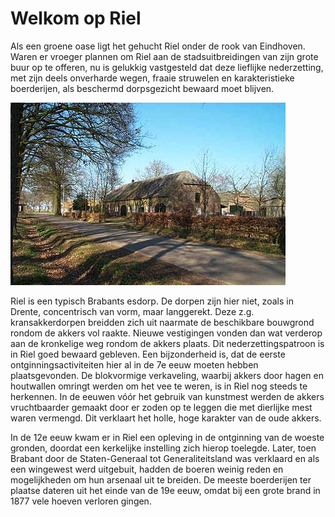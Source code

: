 
# Welkom op Riel

Als een groene oase ligt het gehucht Riel onder de rook van Eindhoven. Waren er vroeger plannen om Riel aan de stadsuitbreidingen van zijn grote buur op te offeren, nu is gelukkig vastgesteld dat deze lieflijke nederzetting, met zijn deels onverharde wegen, fraaie struwelen en karakteristieke boerderijen, als beschermd dorpsgezicht bewaard moet blijven.

![Riel 2](riel2y.jpg)

Riel is een typisch Brabants esdorp. De dorpen zijn hier niet, zoals in Drente, concentrisch van vorm, maar langgerekt. Deze z.g. kransakkerdorpen breidden zich uit naarmate de beschikbare bouwgrond rondom de akkers vol raakte. Nieuwe vestigingen vonden dan wat verderop aan de kronkelige weg rondom de akkers plaats. Dit nederzettingspatroon is in Riel goed bewaard gebleven. Een bijzonderheid is, dat de eerste ontginningsactiviteiten hier al in de 7e eeuw moeten hebben plaatsgevonden. De blokvormige verkaveling, waarbij akkers door hagen en houtwallen omringt werden om het vee te weren, is in Riel nog steeds te herkennen. In de eeuwen vóór het gebruik van kunstmest werden de akkers vruchtbaarder gemaakt door er zoden op te leggen die met dierlijke mest waren vermengd. Dit verklaart het holle, hoge karakter van de oude akkers.

In de 12e eeuw kwam er in Riel een opleving in de ontginning van de woeste gronden, doordat een kerkelijke instelling zich hierop toelegde. Later, toen Brabant door de Staten-Generaal tot Generaliteitsland was verklaard en als een wingewest werd uitgebuit, hadden de boeren weinig reden en mogelijkheden om hun arsenaal uit te breiden. De meeste boerderijen ter plaatse dateren uit het einde van de 19e eeuw, omdat bij een grote brand in 1877 vele hoeven verloren gingen.
